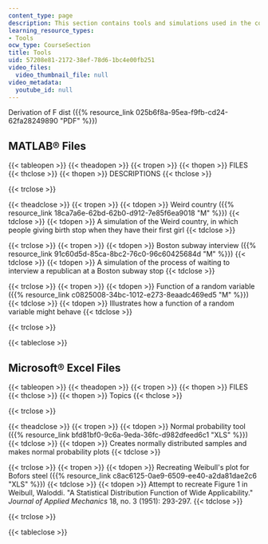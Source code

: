 ```yaml
---
content_type: page
description: This section contains tools and simulations used in the course.
learning_resource_types:
- Tools
ocw_type: CourseSection
title: Tools
uid: 57208e81-2172-38ef-78d6-1bc4e00fb251
video_files:
  video_thumbnail_file: null
video_metadata:
  youtube_id: null
---
```


Derivation of F dist ({{% resource_link 025b6f8a-95ea-f9fb-cd24-62fa28249890 "PDF" %}})

MATLAB® Files
-------------

{{< tableopen >}}
{{< theadopen >}}
{{< tropen >}}
{{< thopen >}}
FILES
{{< thclose >}}
{{< thopen >}}
DESCRIPTIONS
{{< thclose >}}

{{< trclose >}}

{{< theadclose >}}
{{< tropen >}}
{{< tdopen >}}
Weird country ({{% resource_link 18ca7a6e-62bd-62b0-d912-7e85f6ea9018 "M" %}})
{{< tdclose >}}
{{< tdopen >}}
A simulation of the Weird country, in which people giving birth stop when they have their first girl
{{< tdclose >}}

{{< trclose >}}
{{< tropen >}}
{{< tdopen >}}
Boston subway interview ({{% resource_link 91c60d5d-85ca-8bc2-76c0-96c60425684d "M" %}})
{{< tdclose >}}
{{< tdopen >}}
A simulation of the process of waiting to interview a republican at a Boston subway stop
{{< tdclose >}}

{{< trclose >}}
{{< tropen >}}
{{< tdopen >}}
Function of a random variable ({{% resource_link c0825008-34bc-1012-e273-8eaadc469ed5 "M" %}})
{{< tdclose >}}
{{< tdopen >}}
Illustrates how a function of a random variable might behave
{{< tdclose >}}

{{< trclose >}}

{{< tableclose >}}

Microsoft® Excel Files
----------------------

{{< tableopen >}}
{{< theadopen >}}
{{< tropen >}}
{{< thopen >}}
FILES
{{< thclose >}}
{{< thopen >}}
Topics
{{< thclose >}}

{{< trclose >}}

{{< theadclose >}}
{{< tropen >}}
{{< tdopen >}}
Normal probability tool ({{% resource_link bfd81bf0-9c6a-9eda-36fc-d982dfeed6c1 "XLS" %}})
{{< tdclose >}}
{{< tdopen >}}
Creates normally distributed samples and makes normal probability plots
{{< tdclose >}}

{{< trclose >}}
{{< tropen >}}
{{< tdopen >}}
Recreating Weibull's plot for Bofors steel ({{% resource_link c8ac6125-0ae9-6509-ee40-a2da81dae2c6 "XLS" %}})
{{< tdclose >}}
{{< tdopen >}}
Attempt to recreate Figure 1 in Weibull, Waloddi. "A Statistical Distribution Function of Wide Applicability." _Journal of Applied Mechanics_ 18, no. 3 (1951): 293-297.
{{< tdclose >}}

{{< trclose >}}

{{< tableclose >}}